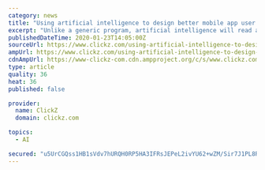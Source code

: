 ```yaml
---
category: news
title: "Using artificial intelligence to design better mobile app user experience"
excerpt: "Unlike a generic program, artificial intelligence will read and process the same data in a humane way. This will allow developers to make better and more informed conclusions which in turn can be used for making important decisions regarding the application. Thanks to AI, you can add personalized updates for every user using the phone system ..."
publishedDateTime: 2020-01-23T14:05:00Z
sourceUrl: https://www.clickz.com/using-artificial-intelligence-to-design-better-mobile-app-user-experience/259694/
ampUrl: https://www.clickz.com/using-artificial-intelligence-to-design-better-mobile-app-user-experience/259694/amp/
cdnAmpUrl: https://www-clickz-com.cdn.ampproject.org/c/s/www.clickz.com/using-artificial-intelligence-to-design-better-mobile-app-user-experience/259694/amp/
type: article
quality: 36
heat: 36
published: false

provider:
  name: ClickZ
  domain: clickz.com

topics:
  - AI

secured: "u5UrCGQss1HB1sVdv7hURQH0RP5HA3IFRsJEPeL2ivYU62+wZM/Sir7J1PL8Rx5hBYAPeK/xQizSnPzZRkDZlTDOefgQI+hmrB1SPOddg6ZFR7Is//bFxYxILODC6UHrAHSxYgUbsQZPUth3d5wTeiINF6CN+UjgYESDM6NcrgrYqF6u9rH2DdqWe03YXEzZQPhGT8OvRO49ukuE2tHkGLLWVYjeYu0vZBC1NBLFjAcex9ROSMqpxoWP4v4wCxZIdL6nkCPu18FdbnIBd5wfLDz+6UPjDrKjiAQDGBQ6RVmMK4j37svCEgIETAgUYQF/;e+qCa90UBod73zBqSsiWNA=="
---
```



